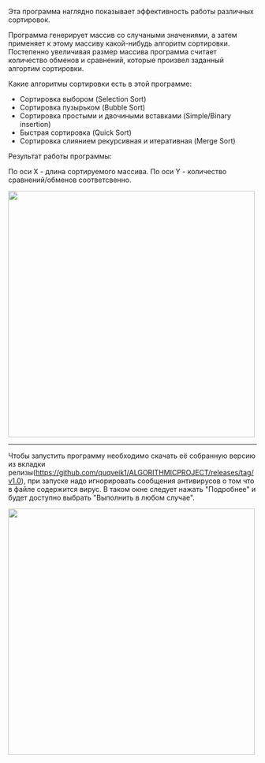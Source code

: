 Эта программа наглядно показывает эффективность работы различных сортировок.

Программа генерирует массив со случаными значениями, а затем применяет к этому массиву какой-нибудь алгоритм сортировки. 
Постепенно увеличивая размер массива программа считает количество обменов и сравнений, 
которые произвел заданный алгортим сортировки.

Какие алгоритмы сортировки есть в этой программе:
- Сортировка выбором (Selection Sort)
- Cортировка пузырьком (Bubble Sort)
- Сортировка простыми и двочиными вставками (Simple/Binary insertion)
- Быстрая сортировка (Quick Sort)
- Сортировка слиянием рекурсивная и итеративная (Merge Sort)

Результат работы программы:

По оси X - длина сортируемого массива.
По оси Y - количество сравнений/обменов соответсвенно.

<img src="https://user-images.githubusercontent.com/64206443/182865197-5ccfeaa1-01f8-4ea9-aa79-9471089e16df.png" width="500">

-----------------------------------------

Чтобы запустить программу необходимо скачать её собранную версию из вкладки релизы(https://github.com/quqveik1/ALGORITHMICPROJECT/releases/tag/v1.0),
при запуске надо игнорировать сообщения антивирусов о том что в файле содержится вирус.
В таком окне следует нажать "Подробнее" и будет доступно выбрать "Выполнить в любом случае".


<img src="https://user-images.githubusercontent.com/64206443/182945554-ed4d18c6-a25d-4d0d-a331-e268643b3031.png" width="500">
